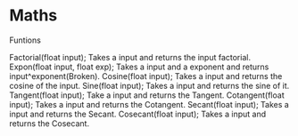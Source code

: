 # Maths
Funtions

Factorial(float input); Takes a input and returns the input factorial.
Expon(float input, float exp); Takes a input and a exponent and returns input^exponent(Broken).
Cosine(float input); Takes a input and returns the cosine of the input.
Sine(float input); Takes a input and returns the sine of it.
Tangent(float input); Take a input and returns the Tangent.
Cotangent(float input); Takes a input and returns the Cotangent.
Secant(float input); Takes a input and returns the Secant.
Cosecant(float input); Takes a input and returns the Cosecant.
